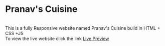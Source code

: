 <h1>Pranav's Cuisine</h1><br>
This is a fully Responsive website named Pranav's Cuisine build in HTML + CSS +JS <br>
To view the live website click the link <a href="https://ephemeral-cat-1e120a.netlify.app/">Live Preview</a>
  
